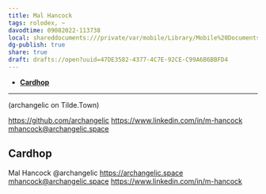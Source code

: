 ```yaml
---
title: Mal Hancock
tags: rolodex, ~
davodtime: 09082022-113738
local: shareddocuments:///private/var/mobile/Library/Mobile%20Documents/iCloud~md~obsidian/Documents/OBSHIDDIAN/drafts/47DE3582-4377-4C7E-92CE-C99A6B6BBFD4.md
dg-publish: true
share: true
draft: drafts://open?uuid=47DE3582-4377-4C7E-92CE-C99A6B6BBFD4
---
```


- [**Cardhop**](x-cardhop://show?id=contact:B92561E9-A4AA-4D33-BAA4-F4150B4052C5&contact=Mal%20Hancock)

---

(archangelic on Tilde.Town)

https://github.com/archangelic
https://www.linkedin.com/in/m-hancock
mhancock@archangelic.space

## Cardhop

Mal Hancock
@archangelic
https://archangelic.space
mhancock@archangelic.space
https://www.linkedin.com/in/m-hancock